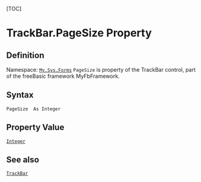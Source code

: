 [TOC]
# TrackBar.PageSize Property

## Definition
Namespace: [`My.Sys.Forms`](My.Sys.Forms.md)
`PageSize` is property of the TrackBar control, part of the freeBasic framework MyFbFramework.
## Syntax
```freeBasic
PageSize  As Integer
```
## Property Value
[`Integer`]("https://www.freebasic.net/wiki/KeyPgInteger")
## See also
[`TrackBar`](TrackBar.md)
